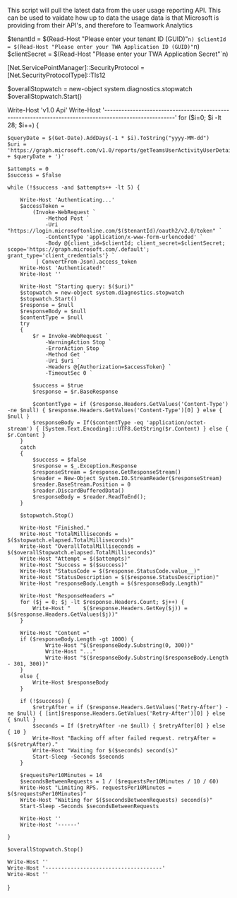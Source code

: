 
This script will pull the latest data from the user usage reporting API. This can be used to vaidate how up to data the usage data is that Microsoft is providing from their API's, and therefore to Teamwork Analytics

$tenantId = $(Read-Host "Please enter your tenant ID (GUID)"`n)
$clientId = $(Read-Host "Please enter your TWA Application ID (GUID)"`n)
$clientSecret = $(Read-Host "Please enter your TWA Application Secret"`n)

[Net.ServicePointManager]::SecurityProtocol = [Net.SecurityProtocolType]::Tls12

$overallStopwatch = new-object system.diagnostics.stopwatch
$overallStopwatch.Start()

Write-Host 'v1.0 Api'
Write-Host '-------------------------------------------------------------------------------------------------------'
for ($i=0; $i -lt 28; $i++) {

    $queryDate = $(Get-Date).AddDays(-1 * $i).ToString("yyyy-MM-dd")
    $uri = 'https://graph.microsoft.com/v1.0/reports/getTeamsUserActivityUserDetail(date=' + $queryDate + ')'

    $attempts = 0
    $success = $false

    while (!$success -and $attempts++ -lt 5) {

        Write-Host 'Authenticating...'
        $accessToken =
            (Invoke-WebRequest `
                -Method Post `
                -Uri "https://login.microsoftonline.com/$($tenantId)/oauth2/v2.0/token" `
                -ContentType 'application/x-www-form-urlencoded' `
                -Body @{client_id=$clientId; client_secret=$clientSecret; scope='https://graph.microsoft.com/.default'; grant_type='client_credentials'} `
             | ConvertFrom-Json).access_token
        Write-Host 'Authenticated!'
        Write-Host ''

        Write-Host "Starting query: $($uri)"
        $stopwatch = new-object system.diagnostics.stopwatch
        $stopwatch.Start()
        $response = $null
        $responseBody = $null
        $contentType = $null
        try
        {
            $r = Invoke-WebRequest `
                -WarningAction Stop `
                -ErrorAction Stop `
                -Method Get `
                -Uri $uri `
                -Headers @{Authorization=$accessToken} `
                -TimeoutSec 0 `
                              
            $success = $true
            $response = $r.BaseResponse
            
            $contentType = if ($response.Headers.GetValues('Content-Type') -ne $null) { $response.Headers.GetValues('Content-Type')[0] } else { $null }
            $responseBody = If($contentType -eq 'application/octet-stream') { [System.Text.Encoding]::UTF8.GetString($r.Content) } else { $r.Content }
        }
        catch
        {
            $success = $false
            $response = $_.Exception.Response
            $responseStream = $response.GetResponseStream()
            $reader = New-Object System.IO.StreamReader($responseStream)
            $reader.BaseStream.Position = 0
            $reader.DiscardBufferedData()
            $responseBody = $reader.ReadToEnd();
        }

        $stopwatch.Stop()

        Write-Host "Finished."
        Write-Host "TotalMilliseconds = $($stopwatch.elapsed.TotalMilliseconds)"
        Write-Host "OverallTotalMilliseconds = $($overallStopwatch.elapsed.TotalMilliseconds)"
        Write-Host "Attempt = $($attempts)"
        Write-Host "Success = $($success)"
        Write-Host "StatusCode = $($response.StatusCode.value__)"
        Write-Host "StatusDescription = $($response.StatusDescription)"
        Write-Host "responseBody.Length = $($responseBody.Length)"
        
        Write-Host "ResponseHeaders ="
        for ($j = 0; $j -lt $response.Headers.Count; $j++) {
            Write-Host "    $($response.Headers.GetKey($j)) = $($response.Headers.GetValues($j))"
        }
        
        Write-Host "Content ="
        if ($responseBody.Length -gt 1000) {
                Write-Host "$($responseBody.Substring(0, 300))"
                Write-Host "..."
                Write-Host "$($responseBody.Substring($responseBody.Length - 301, 300))"
        }
        else {
            Write-Host $responseBody                
        }

        if (!$success) {
            $retryAfter = if ($response.Headers.GetValues('Retry-After') -ne $null) { [int]$response.Headers.GetValues('Retry-After')[0] } else { $null }
            $seconds = If ($retryAfter -ne $null) { $retryAfter[0] } else { 10 }
            Write-Host "Backing off after failed request. retryAfter = $($retryAfter)."
            Write-Host "Waiting for $($seconds) second(s)"
            Start-Sleep -Seconds $seconds
        }

        $requestsPer10Minutes = 14
        $secondsBetweenRequests = 1 / ($requestsPer10Minutes / 10 / 60)
        Write-Host "Limiting RPS. requestsPer10Minutes = $($requestsPer10Minutes)"
        Write-Host "Waiting for $($secondsBetweenRequests) second(s)"
        Start-Sleep -Seconds $secondsBetweenRequests

        Write-Host ''
        Write-Host '------'

    }

    $overallStopwatch.Stop()

    Write-Host ''
    Write-Host '-------------------------------------'
    Write-Host ''
    
}
